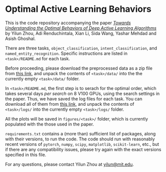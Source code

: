 # Optimal Active Learning Behaviors

This is the code repository accompanying the paper [_Towards Understanding the Optimal Behaviors of Deep Active Learning Algorithms_](paper.pdf) by Yilun Zhou, Adi Renduchintala, Xian Li, Sida Wang, Yashar Mehdad and Asish Ghoshal. 

There are three tasks, `object_classification`, `intent_classification`, and `named_entity_recognition`. Specific instructions are listed in `<task>/README.md` for each task. 

Before proceeding, please download the preprocessed data as a zip file from [this link](http://bit.ly/optimal-al-data), and unpack the contents of `<task>/data/` into the the currently empty `<task>/data/` folder. 

In `<task>/README.md`, the first step is to serach for the optimal order, which takes several days _per search_ on 8 V100 GPUs, using the search settings in the paper. Thus, we have saved the log files for each task. You can download all of them from [this link](http://bit.ly/optimal-al-logs), and unpack the contents of `<task>/logs/` into the currently empty `<task>/logs/` folder. 

All the plots will be saved in `figures/<task>/` folder, which is currently populated with the those used in the paper. 

`requirements.txt` contains a (more than) sufficient list of packages, along with their versions, to run the code. The code should run with reasonably recent versions of `pytorch`, `numpy`, `scipy`, `matplotlib`, `scikit-learn`, etc., but if there are any compatibility issues, please try again with the exact versions specified in this file. 

For any questions, please contact Yilun Zhou at yilun@mit.edu. 
